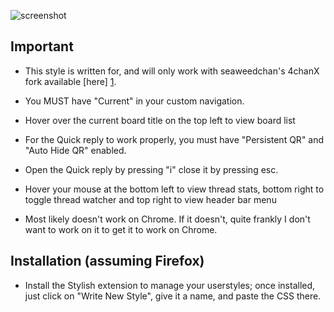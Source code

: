 ![screenshot](http://i.imgur.com/u0eiO1g.png)

 Important
-----------

* This style is written for, and will only work with seaweedchan's 4chanX fork available [here] [1].

* You MUST have "Current" in your custom navigation.

* Hover over the current board title on the top left to view board list

* For the Quick reply to work properly, you must have "Persistent QR" and "Auto Hide QR" enabled.

* Open the Quick reply by pressing "i" close it by pressing esc.

* Hover your mouse at the bottom left to view thread stats, bottom right to toggle thread watcher and top right to view header bar menu

* Most likely doesn't work on Chrome. If it doesn't, quite frankly I don't want to work on it to get it to work on Chrome.


Installation (assuming Firefox)
-------------------------------

* Install the Stylish extension to manage your userstyles; once installed, just click on "Write New Style", give it a name, and paste the CSS there.

[1]: http://seaweedchan.github.io/4chan-x/
